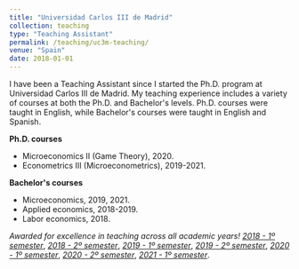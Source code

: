```yaml
---
title: "Universidad Carlos III de Madrid"
collection: teaching
type: "Teaching Assistant"
permalink: /teaching/uc3m-teaching/
venue: "Spain"
date: 2018-01-01
---
```



I have been a Teaching Assistant since I started the Ph.D. program at Universidad Carlos III de Madrid. My teaching experience includes a variety of courses at both the Ph.D. and Bachelor's levels. Ph.D. courses were taught in English, while Bachelor's courses were taught in English and Spanish.

**Ph.D. courses**
* Microeconomics II (Game Theory), 2020. 
* Econometrics III (Microeconometrics), 2019-2021.



**Bachelor's courses**
* Microeconomics, 2019, 2021.
* Applied economics, 2018-2019.
* Labor economics, 2018.



*Awarded for excellence in teaching across all academic years!*
[*2018 - 1º semester*](https://alejandraagustinamartinez.github.io/files/2018_1.pdf),
[*2018 - 2º semester*](https://alejandraagustinamartinez.github.io/files/2018_2.pdf),
[*2019 - 1º semester*](https://alejandraagustinamartinez.github.io/files/2019_1.pdf),
[*2019 - 2º semester*](https://alejandraagustinamartinez.github.io/files/2019_2.pdf), 
[*2020 - 1º semester*](https://alejandraagustinamartinez.github.io/files/2020_1.pdf),
[*2020 - 2º semester*](https://alejandraagustinamartinez.github.io/files/2020_2.pdf), 
[*2021 - 1º semester*](https://alejandraagustinamartinez.github.io/files/2021_1.pdf).

